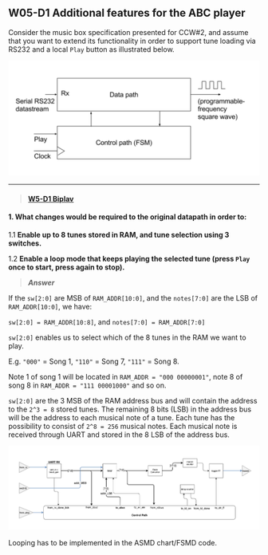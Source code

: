 ## W05-D1 Additional features for the ABC player

Consider the music box specification presented for CCW#2, and assume that you want to extend its functionality in order to support tune loading via RS232 and a local `Play` button as illustrated below. 

<img src="/Resources/images/w4d1.png" alt="drawing" width="600"/>

----

> #### [W5-D1 Biplav](https://github.com/simplybiplav/SHC4300-2020/tree/master/discussions/W05_Feb_12_D1_Additional_features_for_the_ABC_player)



#### 1. What changes would be required to the original datapath in order to:

  1.1 **Enable up to 8 tunes stored in RAM, and tune selection using 3 switches.**

  1.2 **Enable a loop mode that keeps playing the selected tune (press `Play` once to start, press again to stop).**

>***Answer***


If the `sw[2:0]` are MSB of `RAM_ADDR[10:0]`, and the `notes[7:0]` are the LSB of `RAM_ADDR[10:0]`, we have:

`sw[2:0] = RAM_ADDR[10:8]`, and `notes[7:0] = RAM_ADDR[7:0]`

`sw[2:0]` enables us to select which of the 8 tunes in the RAM we want to play.

E.g. `"000"` = Song 1, `"110"` = Song 7, `"111"` = Song 8.

Note 1 of song 1 will be located in `RAM_ADDR = "000 00000001"`, note 8 of song 8 in `RAM_ADDR = "111 00001000"` and so on.


`sw[2:0]` are the 3 MSB of the RAM address bus and will contain the address to the `2^3 = 8` stored tunes. The remaining 8 bits (LSB) in the address bus will be the address to each musical note of a tune. Each tune has the possibility to consist of `2^8 = 256` musical notes. Each musical note is received through UART and stored in the 8 LSB of the address bus.

<img src="/Resources/images/w5d1_data.png" alt="drawing" width="1000"/>


Looping has to be implemented in the ASMD chart/FSMD code.
